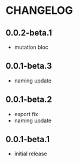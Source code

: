 # CHANGELOG

## 0.0.2-beta.1
- mutation bloc

## 0.0.1-beta.3
- naming update

## 0.0.1-beta.2
- export fix
- naming update

## 0.0.1-beta.1
- initial release